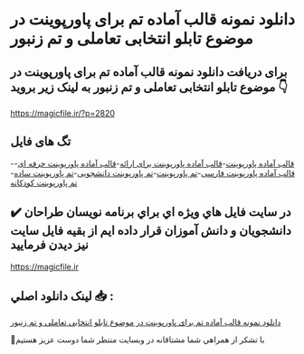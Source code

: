 # دانلود نمونه قالب آماده تم برای پاورپوینت در موضوع تابلو انتخابی تعاملی و تم زنبور

## برای دریافت دانلود نمونه قالب آماده تم برای پاورپوینت در موضوع تابلو انتخابی تعاملی و تم زنبور به لینک زیر بروید 👇

https://magicfile.ir/?p=2820

## تگ های فایل

-[قالب آماده پاورپوینت](https://magicfile.ir/product/%d9%82%d8%a7%d9%84%d8%a8-%d8%a2%d9%85%d8%a7%d8%af%d9%87-%d8%aa%d9%85-%d8%a8%d8%b1%d8%a7%db%8c-%d9%be%d8%a7%d9%88%d8%b1%d9%be%d9%88%db%8c%d9%86%d8%aa-%d8%af%d8%b1-%d9%85%d9%88%d8%b6%d9%88%d8%b9%d8%aa%d8%a7%d8%a8%d9%84%d9%88-%d8%a7%d9%86%d8%aa%d8%ae%d8%a7%d8%a8%db%8c-%d8%aa%d8%b9%d8%a7%d9%85%d9%84%db%8c/)-[قالب آماده پاورپوینت برای ارائه](https://magicfile.ir/product/%d9%82%d8%a7%d9%84%d8%a8-%d8%a2%d9%85%d8%a7%d8%af%d9%87-%d8%aa%d9%85-%d8%a8%d8%b1%d8%a7%db%8c-%d9%be%d8%a7%d9%88%d8%b1%d9%be%d9%88%db%8c%d9%86%d8%aa-%d8%af%d8%b1-%d9%85%d9%88%d8%b6%d9%88%d8%b9%d8%aa%d8%a7%d8%a8%d9%84%d9%88-%d8%a7%d9%86%d8%aa%d8%ae%d8%a7%d8%a8%db%8c-%d8%aa%d8%b9%d8%a7%d9%85%d9%84%db%8c/)-[قالب آماده پاورپوینت حرفه ای](https://magicfile.ir/product/%d9%82%d8%a7%d9%84%d8%a8-%d8%a2%d9%85%d8%a7%d8%af%d9%87-%d8%aa%d9%85-%d8%a8%d8%b1%d8%a7%db%8c-%d9%be%d8%a7%d9%88%d8%b1%d9%be%d9%88%db%8c%d9%86%d8%aa-%d8%af%d8%b1-%d9%85%d9%88%d8%b6%d9%88%d8%b9%d8%aa%d8%a7%d8%a8%d9%84%d9%88-%d8%a7%d9%86%d8%aa%d8%ae%d8%a7%d8%a8%db%8c-%d8%aa%d8%b9%d8%a7%d9%85%d9%84%db%8c/)-[قالب آماده پاورپوینت فارسی](https://magicfile.ir/product/%d9%82%d8%a7%d9%84%d8%a8-%d8%a2%d9%85%d8%a7%d8%af%d9%87-%d8%aa%d9%85-%d8%a8%d8%b1%d8%a7%db%8c-%d9%be%d8%a7%d9%88%d8%b1%d9%be%d9%88%db%8c%d9%86%d8%aa-%d8%af%d8%b1-%d9%85%d9%88%d8%b6%d9%88%d8%b9%d8%aa%d8%a7%d8%a8%d9%84%d9%88-%d8%a7%d9%86%d8%aa%d8%ae%d8%a7%d8%a8%db%8c-%d8%aa%d8%b9%d8%a7%d9%85%d9%84%db%8c/)-[تم پاورپوینت](https://magicfile.ir/product/%d9%82%d8%a7%d9%84%d8%a8-%d8%a2%d9%85%d8%a7%d8%af%d9%87-%d8%aa%d9%85-%d8%a8%d8%b1%d8%a7%db%8c-%d9%be%d8%a7%d9%88%d8%b1%d9%be%d9%88%db%8c%d9%86%d8%aa-%d8%af%d8%b1-%d9%85%d9%88%d8%b6%d9%88%d8%b9%d8%aa%d8%a7%d8%a8%d9%84%d9%88-%d8%a7%d9%86%d8%aa%d8%ae%d8%a7%d8%a8%db%8c-%d8%aa%d8%b9%d8%a7%d9%85%d9%84%db%8c/)-[تم پاورپوینت دانشجویی](https://magicfile.ir/product/%d9%82%d8%a7%d9%84%d8%a8-%d8%a2%d9%85%d8%a7%d8%af%d9%87-%d8%aa%d9%85-%d8%a8%d8%b1%d8%a7%db%8c-%d9%be%d8%a7%d9%88%d8%b1%d9%be%d9%88%db%8c%d9%86%d8%aa-%d8%af%d8%b1-%d9%85%d9%88%d8%b6%d9%88%d8%b9%d8%aa%d8%a7%d8%a8%d9%84%d9%88-%d8%a7%d9%86%d8%aa%d8%ae%d8%a7%d8%a8%db%8c-%d8%aa%d8%b9%d8%a7%d9%85%d9%84%db%8c/)-[تم پاورپوینت ساده](https://magicfile.ir/product/%d9%82%d8%a7%d9%84%d8%a8-%d8%a2%d9%85%d8%a7%d8%af%d9%87-%d8%aa%d9%85-%d8%a8%d8%b1%d8%a7%db%8c-%d9%be%d8%a7%d9%88%d8%b1%d9%be%d9%88%db%8c%d9%86%d8%aa-%d8%af%d8%b1-%d9%85%d9%88%d8%b6%d9%88%d8%b9%d8%aa%d8%a7%d8%a8%d9%84%d9%88-%d8%a7%d9%86%d8%aa%d8%ae%d8%a7%d8%a8%db%8c-%d8%aa%d8%b9%d8%a7%d9%85%d9%84%db%8c/)-[تم پاورپوینت کودکانه](https://magicfile.ir/product/%d9%82%d8%a7%d9%84%d8%a8-%d8%a2%d9%85%d8%a7%d8%af%d9%87-%d8%aa%d9%85-%d8%a8%d8%b1%d8%a7%db%8c-%d9%be%d8%a7%d9%88%d8%b1%d9%be%d9%88%db%8c%d9%86%d8%aa-%d8%af%d8%b1-%d9%85%d9%88%d8%b6%d9%88%d8%b9%d8%aa%d8%a7%d8%a8%d9%84%d9%88-%d8%a7%d9%86%d8%aa%d8%ae%d8%a7%d8%a8%db%8c-%d8%aa%d8%b9%d8%a7%d9%85%d9%84%db%8c/)

## ✔️ در سايت فايل هاي ويژه اي براي برنامه نويسان طراحان دانشجويان و دانش آموزان قرار داده ايم از بقيه فايل سايت نيز ديدن فرماييد

https://magicfile.ir


## لينک دانلود اصلي 📥 :

[دانلود نمونه قالب آماده تم برای پاورپوینت در موضوع تابلو انتخابی تعاملی و تم زنبور](https://magicfile.ir/product/%d9%82%d8%a7%d9%84%d8%a8-%d8%a2%d9%85%d8%a7%d8%af%d9%87-%d8%aa%d9%85-%d8%a8%d8%b1%d8%a7%db%8c-%d9%be%d8%a7%d9%88%d8%b1%d9%be%d9%88%db%8c%d9%86%d8%aa-%d8%af%d8%b1-%d9%85%d9%88%d8%b6%d9%88%d8%b9%d8%aa%d8%a7%d8%a8%d9%84%d9%88-%d8%a7%d9%86%d8%aa%d8%ae%d8%a7%d8%a8%db%8c-%d8%aa%d8%b9%d8%a7%d9%85%d9%84%db%8c/) 


🙏با تشکر از همراهي شما مشتاقانه در وبسایت منتظر شما دوست عزیز هستیم

